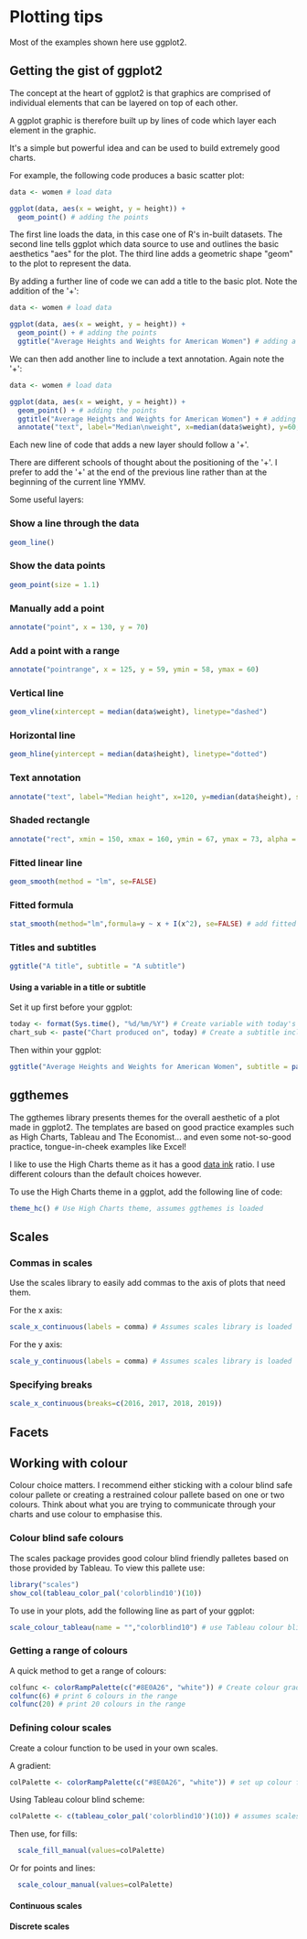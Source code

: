 # Plotting tips

Most of the examples shown here use ggplot2.


## Getting the gist of ggplot2

The concept at the heart of ggplot2 is that graphics are comprised of individual elements that can be layered on top of each other. 

A ggplot graphic is therefore built up by lines of code which layer each element in the graphic.

It's a simple but powerful idea and can be used to build extremely good charts.

For example, the following code produces a basic scatter plot:

```r
data <- women # load data

ggplot(data, aes(x = weight, y = height)) +
  geom_point() # adding the points
```

The first line loads the data, in this case one of R's in-built datasets.  The second line tells ggplot which data source to use and outlines the basic aesthetics "aes" for the plot.  The third line adds a geometric shape "geom" to the plot to represent the data.

By adding a further line of code we can add a title to the basic plot.  Note the addition of the '+':

```r
data <- women # load data

ggplot(data, aes(x = weight, y = height)) +
  geom_point() + # adding the points
  ggtitle("Average Heights and Weights for American Women") # adding a title
```

We can then add another line to include a text annotation.  Again note the '+':

```r
data <- women # load data

ggplot(data, aes(x = weight, y = height)) +
  geom_point() + # adding the points
  ggtitle("Average Heights and Weights for American Women") + # adding a title
  annotate("text", label="Median\nweight", x=median(data$weight), y=60, size=3)  # adding an annotation
```

Each new line of code that adds a new layer should follow a '+'.

There are different schools of thought about the positioning of the '+'.  I prefer to add the '+' at the end of the previous line rather than at the beginning of the current line YMMV.

Some useful layers:

### Show a line through the data

```r
geom_line()
```

### Show the data points

```r
geom_point(size = 1.1) 
```

### Manually add a point

```r
annotate("point", x = 130, y = 70)
```

### Add a point with a range

```r
annotate("pointrange", x = 125, y = 59, ymin = 58, ymax = 60)
```

### Vertical line

```r
geom_vline(xintercept = median(data$weight), linetype="dashed") 
```

### Horizontal line
```r
geom_hline(yintercept = median(data$height), linetype="dotted") 
```

### Text annotation

```r
annotate("text", label="Median height", x=120, y=median(data$height), size=3) + # adding an annotation
```

### Shaded rectangle

```r
annotate("rect", xmin = 150, xmax = 160, ymin = 67, ymax = 73, alpha = .1)
```

### Fitted linear line

```r
geom_smooth(method = "lm", se=FALSE) 
```

### Fitted formula

```r
stat_smooth(method="lm",formula=y ~ x + I(x^2), se=FALSE) # add fitted line based on formula
```

### Titles and subtitles

```r
ggtitle("A title", subtitle = "A subtitle")
```

#### Using a variable in a title or subtitle

Set it up first before your ggplot:

```r
today <- format(Sys.time(), "%d/%m/%Y") # Create variable with today's date
chart_sub <- paste("Chart produced on", today) # Create a subtitle including variable 'today'
```
Then within your ggplot:

```r
ggtitle("Average Heights and Weights for American Women", subtitle = paste0(chart_sub))
```

## ggthemes

The ggthemes library presents themes for the overall aesthetic of a plot made in ggplot2.  The templates are based on good practice examples such as High Charts, Tableau and The Economist... and even some not-so-good practice, tongue-in-cheek examples like Excel!

I like to use the High Charts theme as it has a good [data ink](http://www.darkhorseanalytics.com/blog/data-looks-better-naked) ratio.  I use different colours than the default choices however.

To use the High Charts theme in a ggplot, add the following line of code:

```r
theme_hc() # Use High Charts theme, assumes ggthemes is loaded
```

## Scales

### Commas in scales

Use the scales library to easily add commas to the axis of plots that need them.

For the x axis:

```r
scale_x_continuous(labels = comma) # Assumes scales library is loaded
```

For the y axis:

```r
scale_y_continuous(labels = comma) # Assumes scales library is loaded
```

### Specifying breaks 

```r
scale_x_continuous(breaks=c(2016, 2017, 2018, 2019))
```

## Facets


## Working with colour

Colour choice matters.  I recommend either sticking with a colour blind safe colour pallete or creating a restrained colour pallete based on one or two colours.  Think about what you are trying to communicate through your charts and use colour to emphasise this.


### Colour blind safe colours

The scales package provides good colour blind friendly palletes based on those provided by Tableau.  To view this pallete use:

```r
library("scales")
show_col(tableau_color_pal('colorblind10')(10))
```

To use in your plots, add the following line as part of your ggplot:

```r
scale_colour_tableau(name = "","colorblind10") # use Tableau colour blind pallete
```


### Getting a range of colours

A quick method to get a range of colours:

```r
colfunc <- colorRampPalette(c("#8E0A26", "white")) # Create colour gradient between two colours
colfunc(6) # print 6 colours in the range
colfunc(20) # print 20 colours in the range
```

### Defining colour scales

Create a colour function to be used in your own scales.

A gradient:

```r
colPalette <- colorRampPalette(c("#8E0A26", "white")) # set up colour function based on corporate colour, in this case #8E0A26
```

Using Tableau colour blind scheme:

```r
colPalette <- c(tableau_color_pal('colorblind10')(10)) # assumes scales package is loaded
```

Then use, for fills:

```r
  scale_fill_manual(values=colPalette)
```

Or for points and lines:

```r
  scale_colour_manual(values=colPalette) 
```

#### Continuous scales


#### Discrete scales


